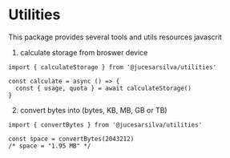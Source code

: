# Utilities
This package provides several tools and utils resources javascrit

1. calculate storage from broswer device
```
import { calculateStorage } from '@jucesarsilva/utilities'

const calculate = async () => {
  const { usage, quota } = await calculateStorage()
}
```

2. convert bytes into (bytes, KB, MB, GB or TB)
```
import { convertBytes } from '@jucesarsilva/utilities'

const space = convertBytes(2043212)
/* space = "1.95 MB" */ 
```